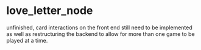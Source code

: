 # love_letter_node

unfinished, card interactions on the front end still need to be implemented as well as restructuring the backend to allow for more than one game to be played at a time.

